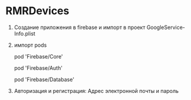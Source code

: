 # RMRDevices


1. Создание приложения в firebase и импорт в проект GoogleService-Info.plist

2. импорт pods

	pod 'Firebase/Core'
	
  	pod 'Firebase/Auth'
	
	pod 'Firebase/Database'
  
3. Авторизация и регистрация: Адрес электронной почты и пароль
